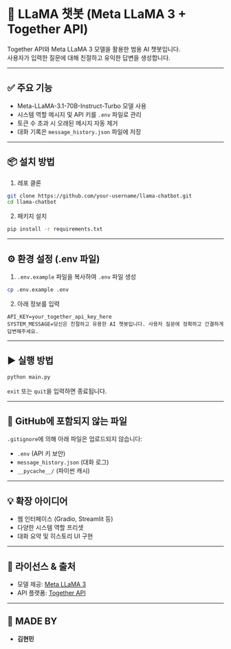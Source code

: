# 🤖 LLaMA 챗봇 (Meta LLaMA 3 + Together API)

Together API와 Meta LLaMA 3 모델을 활용한 범용 AI 챗봇입니다.  
사용자가 입력한 질문에 대해 친절하고 유익한 답변을 생성합니다.

---

## ✅ 주요 기능

- Meta-LLaMA-3.1-70B-Instruct-Turbo 모델 사용
- 시스템 역할 메시지 및 API 키를 `.env` 파일로 관리
- 토큰 수 초과 시 오래된 메시지 자동 제거
- 대화 기록은 `message_history.json` 파일에 저장

---

## 📦 설치 방법

1. 레포 클론

```bash
git clone https://github.com/your-username/llama-chatbot.git
cd llama-chatbot
```

2. 패키지 설치

```bash
pip install -r requirements.txt
```

---

## ⚙️ 환경 설정 (.env 파일)

1. `.env.example` 파일을 복사하여 `.env` 파일 생성

```bash
cp .env.example .env
```

2. 아래 정보를 입력

```env
API_KEY=your_together_api_key_here
SYSTEM_MESSAGE=당신은 친절하고 유용한 AI 챗봇입니다. 사용자 질문에 정확하고 간결하게 답변해주세요.
```

---

## ▶️ 실행 방법

```bash
python main.py
```

`exit` 또는 `quit`을 입력하면 종료됩니다.

---

## 📂 GitHub에 포함되지 않는 파일

`.gitignore`에 의해 아래 파일은 업로드되지 않습니다:

- `.env` (API 키 보안)
- `message_history.json` (대화 로그)
- `__pycache__/` (파이썬 캐시)

---

## 💡 확장 아이디어

- 웹 인터페이스 (Gradio, Streamlit 등)
- 다양한 시스템 역할 프리셋
- 대화 요약 및 히스토리 UI 구현

---

## 🧠 라이선스 & 출처

- 모델 제공: [Meta LLaMA 3](https://ai.meta.com/llama/)
- API 플랫폼: [Together API](https://www.together.ai/)

---

## 👤 MADE BY

- **김현민** 
